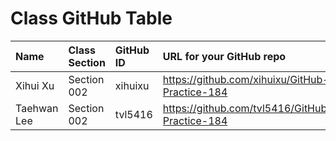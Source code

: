 
# Class GitHub Table 


| Name                    | Class Section     | GitHub ID            | URL for your GitHub repo                                 |  
|:------------------------|:------------------|:---------------------|:---------------------------------------------------------|  
| Xihui Xu                | Section 002       | xihuixu              | https://github.com/xihuixu/GitHub-Practice-184           |      
| Taehwan Lee             | Section 002       | tvl5416              | https://github.com/tvl5416/GitHub-Practice-184           |      



